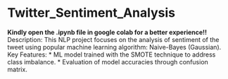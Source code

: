 # Twitter_Sentiment_Analysis
**Kindly open the .ipynb file in google colab for a better experience!!**
Description: This NLP project focuses on the analysis of sentiment of the tweet using popular machine learning algorithm: Naive-Bayes (Gaussian).  Key Features:  *   ML model trained with the SMOTE technique to address class imbalance. *  Evaluation of model accuracies through confusion matrix.

